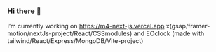 ### Hi there 👋
I’m currently working on https://m4-next-js.vercel.app x(gsap/framer-motion/nextJs-project/React/CSSmodules) and EOclock (made with tailwind/React/Express/MongoDB/Vite-project) 
